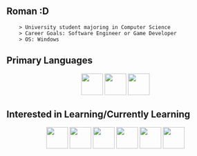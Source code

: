 <!--- https://devicon.dev/ for icons, https://gist.github.com/nikhilnayyar002/7a35e653d3d590e317c829243e73b110 for markdown info --->

## Roman :D
```
    > University student majoring in Computer Science
    > Career Goals: Software Engineer or Game Developer
    > OS: Windows
```
## Primary Languages
<p align=center>
    <img height=50 width=50 src="https://cdn.jsdelivr.net/gh/devicons/devicon@latest/icons/java/java-original.svg"/>
    <img height=50 width=50 src="https://cdn.jsdelivr.net/gh/devicons/devicon@latest/icons/cplusplus/cplusplus-original.svg"/>
    <img height=50 width=50 src="https://cdn.jsdelivr.net/gh/devicons/devicon@latest/icons/python/python-original.svg"/>
</p>

## Interested in Learning/Currently Learning
<p align=center>
    <img height=50 width=50 src="https://cdn.jsdelivr.net/gh/devicons/devicon@latest/icons/java/java-original.svg"/>
    <img height=50 width=50 src="https://cdn.jsdelivr.net/gh/devicons/devicon@latest/icons/python/python-original.svg"/>
    <img height=50 width=50 src="https://cdn.jsdelivr.net/gh/devicons/devicon@latest/icons/html5/html5-plain-wordmark.svg"/>
    <img height=50 width=50 src="https://cdn.jsdelivr.net/gh/devicons/devicon@latest/icons/javascript/javascript-original.svg"/>
    <img height=50 width=50 src="https://cdn.jsdelivr.net/gh/devicons/devicon@latest/icons/cplusplus/cplusplus-original.svg"/>
    <img height=50 width=50 src="https://cdn.jsdelivr.net/gh/devicons/devicon@latest/icons/csharp/csharp-original.svg"/>
    
</p>

<!---
RSailes/RSailes is a ✨ special ✨ repository because its `README.md` (this file) appears on your GitHub profile.
You can click the Preview link to take a look at your changes.
--->
